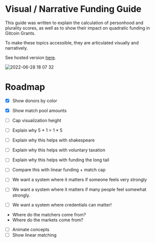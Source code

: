 # Visual / Narrative Funding Guide
This guide was written to explain the calculation of personhood and plurality scores, as well as to show their impact on quadratic funding in Gitcoin Grants.

To make these topics accessible, they are articulated visually and narratively. 

See hosted version [here](https://relaxed-macaron-8a0563.netlify.app/).


![2022-06-28 18 07 32](https://user-images.githubusercontent.com/1222638/176324494-60074330-543c-4102-afad-22c70e861d8c.gif)


# Roadmap
- [x] Show donors by color
- [x] Show match pool amounts
- [ ] Cap visualization height

- [ ] Explain why 5 * 1 > 1 * 5
- [ ] Explain why this helps with shakespeare
- [ ] Explain why this helps with voluntary taxation
- [ ] Explain why this helps with funding the long tail
- [ ] Compare this with linear funding + match cap
- [ ] We want a system where it matters if someone feels very strongly
- [ ] We want a system where it matters if many people feel somewhat strongly.
- [ ] We want a system where credentials can matter!

- Where do the matchers come from?
- Where do the markets come from?


- [ ] Animate concepts
- [ ] Show linear matching 

